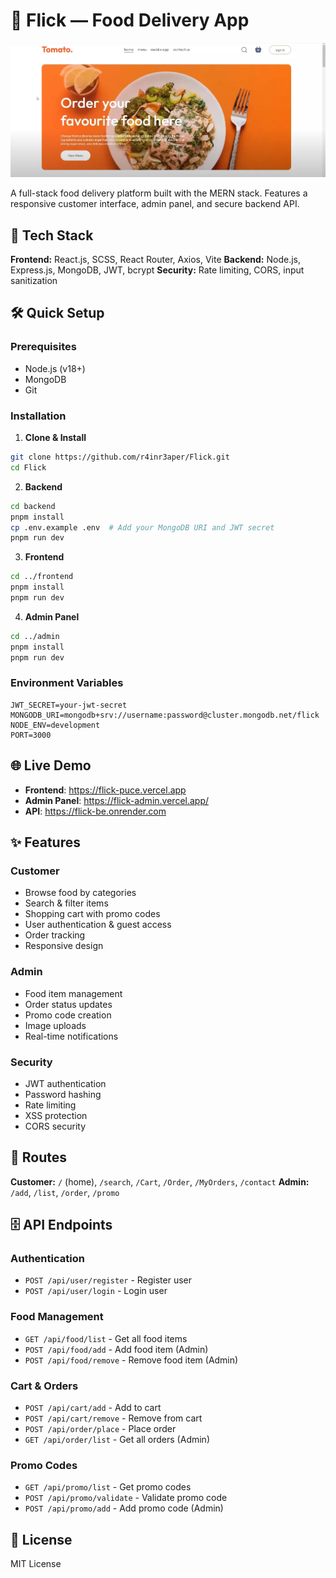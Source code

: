 # 🍔 Flick — Food Delivery App

![Website Preview](./ui.png)

A full-stack food delivery platform built with the MERN stack. Features a responsive customer interface, admin panel, and secure backend API.

## 🚀 Tech Stack

**Frontend:** React.js, SCSS, React Router, Axios, Vite
**Backend:** Node.js, Express.js, MongoDB, JWT, bcrypt
**Security:** Rate limiting, CORS, input sanitization

## 🛠 Quick Setup

### Prerequisites
- Node.js (v18+)
- MongoDB
- Git

### Installation

1. **Clone & Install**
```bash
git clone https://github.com/r4inr3aper/Flick.git
cd Flick
```

2. **Backend**
```bash
cd backend
pnpm install
cp .env.example .env  # Add your MongoDB URI and JWT secret
pnpm run dev
```

3. **Frontend**
```bash
cd ../frontend
pnpm install
pnpm run dev
```

4. **Admin Panel**
```bash
cd ../admin
pnpm install
pnpm run dev
```

### Environment Variables
```env
JWT_SECRET=your-jwt-secret
MONGODB_URI=mongodb+srv://username:password@cluster.mongodb.net/flick
NODE_ENV=development
PORT=3000
```

## 🌐 Live Demo
- **Frontend**: https://flick-puce.vercel.app
- **Admin Panel**: https://flick-admin.vercel.app/
- **API**: https://flick-be.onrender.com

## ✨ Features

### Customer
- Browse food by categories
- Search & filter items
- Shopping cart with promo codes
- User authentication & guest access
- Order tracking
- Responsive design

### Admin
- Food item management
- Order status updates
- Promo code creation
- Image uploads
- Real-time notifications

### Security
- JWT authentication
- Password hashing
- Rate limiting
- XSS protection
- CORS security

## 📱 Routes

**Customer:** `/` (home), `/search`, `/Cart`, `/Order`, `/MyOrders`, `/contact`
**Admin:** `/add`, `/list`, `/order`, `/promo`

## 🗄️ API Endpoints

### Authentication
- `POST /api/user/register` - Register user
- `POST /api/user/login` - Login user

### Food Management
- `GET /api/food/list` - Get all food items
- `POST /api/food/add` - Add food item (Admin)
- `POST /api/food/remove` - Remove food item (Admin)

### Cart & Orders
- `POST /api/cart/add` - Add to cart
- `POST /api/cart/remove` - Remove from cart
- `POST /api/order/place` - Place order
- `GET /api/order/list` - Get all orders (Admin)

### Promo Codes
- `GET /api/promo/list` - Get promo codes
- `POST /api/promo/validate` - Validate promo code
- `POST /api/promo/add` - Add promo code (Admin)

## 📝 License

MIT License
